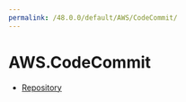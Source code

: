 ```yaml
---
permalink: /48.0.0/default/AWS/CodeCommit/
---
```


# AWS.CodeCommit



* [Repository](Repository.md)